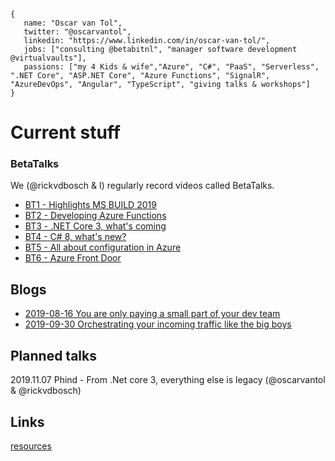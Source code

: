 ```
{
   name: "Oscar van Tol",
   twitter: "@oscarvantol",
   linkedin: "https://www.linkedin.com/in/oscar-van-tol/",
   jobs: ["consulting @betabitnl", "manager software development @virtualvaults"],
   passions: ["my 4 Kids & wife","Azure", "C#", "PaaS", "Serverless", ".NET Core", "ASP.NET Core", "Azure Functions", "SignalR", "AzureDevOps", "Angular", "TypeScript", "giving talks & workshops"]
}
```

# Current stuff

### BetaTalks
We (@rickvdbosch & I) regularly record videos called BetaTalks.
* [BT1 - Highlights MS BUILD 2019](https://www.youtube.com/watch?v=PtLLxiPFi0Q)
* [BT2 - Developing Azure Functions](https://www.youtube.com/watch?v=Q3cS7955Fwg)
* [BT3 - .NET Core 3, what's coming](https://www.youtube.com/watch?v=aA-Rl6JlsEM) 
* [BT4 - C# 8, what's new?](https://www.youtube.com/watch?v=Ib1OSKzevV8)
* [BT5 - All about configuration in Azure](https://www.youtube.com/watch?v=MGncVTcgOpw)
* [BT6 - Azure Front Door](https://www.youtube.com/watch?v=dE002Gntj6Y&)

## Blogs
- [2019-08-16 You are only paying a small part of your dev team](blog-payback-time)
- [2019-09-30 Orchestrating your incoming traffic like the big boys](blog-azure-front-door-service)
   

## Planned talks
2019.11.07 Phind - From .Net core 3, everything else is legacy (@oscarvantol & @rickvdbosch)

## Links
[resources](resources)

